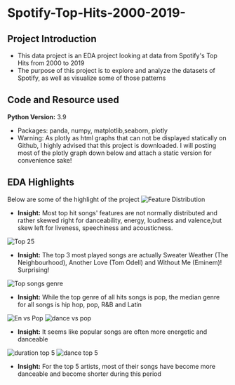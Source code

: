 # Spotify-Top-Hits-2000-2019-

## Project Introduction
* This data project is an EDA project looking at data from Spotify's Top Hits from 2000 to 2019
* The purpose of this project is to explore and analyze the datasets of Spotify, as well as visualize some of those patterns

## Code and Resource used
**Python Version:** 3.9
* Packages: panda, numpy, matplotlib,seaborn, plotly
* Warning: As plotly as html graphs that can not be displayed statically on Github, I highly advised that this project is downloaded. I will posting most of the plotly graph down below and attach a static version for convenience sake!

## EDA Highlights
Below are some of the highlight of the project
![Feature Distribution](https://user-images.githubusercontent.com/112133254/193358774-d8fc6d62-4328-4ac2-ae19-480e0d1bff52.png)
* **Insight:** Most top hit songs' features are not normally distributed and rather skewed right for danceability, energy, loudness and valence,but skew left for liveness, speechiness and acousticness.

![Top 25 ](https://user-images.githubusercontent.com/112133254/193360080-e40bda6d-ad66-4f93-bc2d-6d8c0758a7f4.png)
* **Insight:** The top 3 most played songs are actually Sweater Weather (The Neighbourhood), Another Love (Tom Odell) and Without Me (Eminem)! Surprising!

![Top songs genre](https://user-images.githubusercontent.com/112133254/193361910-257d2f1c-6ff8-410d-9c34-c71a15c9da67.png)
* **Insight:** While the top genre of all hits songs is pop, the median genre for all songs is hip hop, pop, R&B and Latin

![En vs Pop](https://user-images.githubusercontent.com/112133254/193361551-906b139a-1975-4478-8c09-fc7f897ea638.png)
![dance vs pop ](https://user-images.githubusercontent.com/112133254/193361596-34bc3d02-289b-4f9f-a52c-b0bc0897c793.png)
* **Insight:** It seems like popular songs are often more energetic and danceable


![duration top 5](https://user-images.githubusercontent.com/112133254/193361851-de696117-e32d-4b66-9209-5b1dd2999134.png)
![dance top 5](https://user-images.githubusercontent.com/112133254/193361853-983ca94b-80d4-444b-8728-ee952b182f8d.png)
* **Insight:** For the top 5 artists, most of their songs have become more danceable and become shorter during this period
